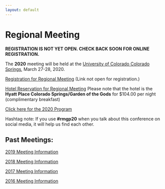 ```yaml
---
layout: default
---
```


# Regional Meeting

**REGISTRATION IS NOT YET OPEN. CHECK BACK SOON FOR ONLINE REGISTRATION.**

The **2020** meeting will be held at the [University of Colorado Colorado Springs](https://www.uccs.edu/), March 27-28, 2020.

[Registration for Regional Meeting](https://) (Link not open for registration.)

[Hotel Reservation for Regional Meeting](https://www.hyatt.com/shop/coszc?location=Hyatt%20Place%20Colorado%20Springs%2FGarden%20of%20the%20Gods&checkinDate=2020-03-26&checkoutDate=2020-03-28&rooms=1&adults=1&kids=0&corp_id=g-aars)
Please note that the hotel is the **Hyatt Place Colorado Springs/Garden of the Gods** for $104.00 per night (complimentary breakfast)

[Click here for the 2020 Program](https://iliff.github.io/rmgp/meeting_2020_program.pdf) 

Hashtag note: If you use **#rmgp20** when you talk about this conference on social media, it will help us find each other. 

## Past Meetings: 

[2019 Meeting Information](https://iliff.github.io/rmgp/meeting_2019.html)

[2018 Meeting Information](https://religion.byu.edu/rmgp)

[2017 Meeting Information](https://iliff.github.io/rmgp/meeting_2017.html)

[2016 Meeting Information](https://iliff.github.io/rmgp/meeting_2016.html)

